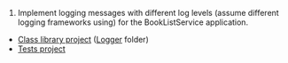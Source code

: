 1. Implement logging messages with different log levels (assume different logging frameworks using) for the BookListService application.
- [Class library project](BookListService.Library) ([Logger](BookListService.Library/Logger) folder)
- [Tests project](BookListService.Logger.Tests)
